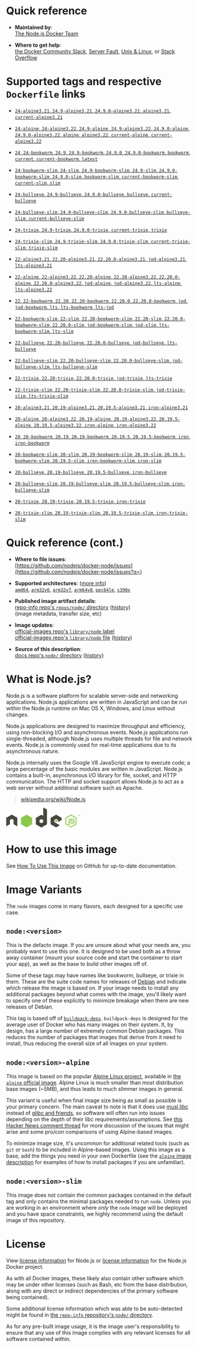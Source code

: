 <!--

********************************************************************************

WARNING:

    DO NOT EDIT "node/README.md"

    IT IS AUTO-GENERATED

    (from the other files in "node/" combined with a set of templates)

********************************************************************************

-->

# Quick reference

-	**Maintained by**:  
	[The Node.js Docker Team](https://github.com/nodejs/docker-node)

-	**Where to get help**:  
	[the Docker Community Slack](https://dockr.ly/comm-slack), [Server Fault](https://serverfault.com/help/on-topic), [Unix & Linux](https://unix.stackexchange.com/help/on-topic), or [Stack Overflow](https://stackoverflow.com/help/on-topic)

# Supported tags and respective `Dockerfile` links

-	[`24-alpine3.21`, `24.9-alpine3.21`, `24.9.0-alpine3.21`, `alpine3.21`, `current-alpine3.21`](https://github.com/nodejs/docker-node/blob/212028f3d223af165e090e0318ca9dee35dc2210/24/alpine3.21/Dockerfile)

-	[`24-alpine`, `24-alpine3.22`, `24.9-alpine`, `24.9-alpine3.22`, `24.9.0-alpine`, `24.9.0-alpine3.22`, `alpine`, `alpine3.22`, `current-alpine`, `current-alpine3.22`](https://github.com/nodejs/docker-node/blob/212028f3d223af165e090e0318ca9dee35dc2210/24/alpine3.22/Dockerfile)

-	[`24`, `24-bookworm`, `24.9`, `24.9-bookworm`, `24.9.0`, `24.9.0-bookworm`, `bookworm`, `current`, `current-bookworm`, `latest`](https://github.com/nodejs/docker-node/blob/212028f3d223af165e090e0318ca9dee35dc2210/24/bookworm/Dockerfile)

-	[`24-bookworm-slim`, `24-slim`, `24.9-bookworm-slim`, `24.9-slim`, `24.9.0-bookworm-slim`, `24.9.0-slim`, `bookworm-slim`, `current-bookworm-slim`, `current-slim`, `slim`](https://github.com/nodejs/docker-node/blob/212028f3d223af165e090e0318ca9dee35dc2210/24/bookworm-slim/Dockerfile)

-	[`24-bullseye`, `24.9-bullseye`, `24.9.0-bullseye`, `bullseye`, `current-bullseye`](https://github.com/nodejs/docker-node/blob/212028f3d223af165e090e0318ca9dee35dc2210/24/bullseye/Dockerfile)

-	[`24-bullseye-slim`, `24.9-bullseye-slim`, `24.9.0-bullseye-slim`, `bullseye-slim`, `current-bullseye-slim`](https://github.com/nodejs/docker-node/blob/212028f3d223af165e090e0318ca9dee35dc2210/24/bullseye-slim/Dockerfile)

-	[`24-trixie`, `24.9-trixie`, `24.9.0-trixie`, `current-trixie`, `trixie`](https://github.com/nodejs/docker-node/blob/212028f3d223af165e090e0318ca9dee35dc2210/24/trixie/Dockerfile)

-	[`24-trixie-slim`, `24.9-trixie-slim`, `24.9.0-trixie-slim`, `current-trixie-slim`, `trixie-slim`](https://github.com/nodejs/docker-node/blob/212028f3d223af165e090e0318ca9dee35dc2210/24/trixie-slim/Dockerfile)

-	[`22-alpine3.21`, `22.20-alpine3.21`, `22.20.0-alpine3.21`, `jod-alpine3.21`, `lts-alpine3.21`](https://github.com/nodejs/docker-node/blob/693bac3a72a7138805c4c2791bc81f21291ae273/22/alpine3.21/Dockerfile)

-	[`22-alpine`, `22-alpine3.22`, `22.20-alpine`, `22.20-alpine3.22`, `22.20.0-alpine`, `22.20.0-alpine3.22`, `jod-alpine`, `jod-alpine3.22`, `lts-alpine`, `lts-alpine3.22`](https://github.com/nodejs/docker-node/blob/693bac3a72a7138805c4c2791bc81f21291ae273/22/alpine3.22/Dockerfile)

-	[`22`, `22-bookworm`, `22.20`, `22.20-bookworm`, `22.20.0`, `22.20.0-bookworm`, `jod`, `jod-bookworm`, `lts`, `lts-bookworm`, `lts-jod`](https://github.com/nodejs/docker-node/blob/693bac3a72a7138805c4c2791bc81f21291ae273/22/bookworm/Dockerfile)

-	[`22-bookworm-slim`, `22-slim`, `22.20-bookworm-slim`, `22.20-slim`, `22.20.0-bookworm-slim`, `22.20.0-slim`, `jod-bookworm-slim`, `jod-slim`, `lts-bookworm-slim`, `lts-slim`](https://github.com/nodejs/docker-node/blob/693bac3a72a7138805c4c2791bc81f21291ae273/22/bookworm-slim/Dockerfile)

-	[`22-bullseye`, `22.20-bullseye`, `22.20.0-bullseye`, `jod-bullseye`, `lts-bullseye`](https://github.com/nodejs/docker-node/blob/693bac3a72a7138805c4c2791bc81f21291ae273/22/bullseye/Dockerfile)

-	[`22-bullseye-slim`, `22.20-bullseye-slim`, `22.20.0-bullseye-slim`, `jod-bullseye-slim`, `lts-bullseye-slim`](https://github.com/nodejs/docker-node/blob/693bac3a72a7138805c4c2791bc81f21291ae273/22/bullseye-slim/Dockerfile)

-	[`22-trixie`, `22.20-trixie`, `22.20.0-trixie`, `jod-trixie`, `lts-trixie`](https://github.com/nodejs/docker-node/blob/693bac3a72a7138805c4c2791bc81f21291ae273/22/trixie/Dockerfile)

-	[`22-trixie-slim`, `22.20-trixie-slim`, `22.20.0-trixie-slim`, `jod-trixie-slim`, `lts-trixie-slim`](https://github.com/nodejs/docker-node/blob/693bac3a72a7138805c4c2791bc81f21291ae273/22/trixie-slim/Dockerfile)

-	[`20-alpine3.21`, `20.19-alpine3.21`, `20.19.5-alpine3.21`, `iron-alpine3.21`](https://github.com/nodejs/docker-node/blob/16ff3548d60b86d2bb9fd0e51fa9153df69ef3cd/20/alpine3.21/Dockerfile)

-	[`20-alpine`, `20-alpine3.22`, `20.19-alpine`, `20.19-alpine3.22`, `20.19.5-alpine`, `20.19.5-alpine3.22`, `iron-alpine`, `iron-alpine3.22`](https://github.com/nodejs/docker-node/blob/16ff3548d60b86d2bb9fd0e51fa9153df69ef3cd/20/alpine3.22/Dockerfile)

-	[`20`, `20-bookworm`, `20.19`, `20.19-bookworm`, `20.19.5`, `20.19.5-bookworm`, `iron`, `iron-bookworm`](https://github.com/nodejs/docker-node/blob/16ff3548d60b86d2bb9fd0e51fa9153df69ef3cd/20/bookworm/Dockerfile)

-	[`20-bookworm-slim`, `20-slim`, `20.19-bookworm-slim`, `20.19-slim`, `20.19.5-bookworm-slim`, `20.19.5-slim`, `iron-bookworm-slim`, `iron-slim`](https://github.com/nodejs/docker-node/blob/16ff3548d60b86d2bb9fd0e51fa9153df69ef3cd/20/bookworm-slim/Dockerfile)

-	[`20-bullseye`, `20.19-bullseye`, `20.19.5-bullseye`, `iron-bullseye`](https://github.com/nodejs/docker-node/blob/16ff3548d60b86d2bb9fd0e51fa9153df69ef3cd/20/bullseye/Dockerfile)

-	[`20-bullseye-slim`, `20.19-bullseye-slim`, `20.19.5-bullseye-slim`, `iron-bullseye-slim`](https://github.com/nodejs/docker-node/blob/16ff3548d60b86d2bb9fd0e51fa9153df69ef3cd/20/bullseye-slim/Dockerfile)

-	[`20-trixie`, `20.19-trixie`, `20.19.5-trixie`, `iron-trixie`](https://github.com/nodejs/docker-node/blob/16ff3548d60b86d2bb9fd0e51fa9153df69ef3cd/20/trixie/Dockerfile)

-	[`20-trixie-slim`, `20.19-trixie-slim`, `20.19.5-trixie-slim`, `iron-trixie-slim`](https://github.com/nodejs/docker-node/blob/16ff3548d60b86d2bb9fd0e51fa9153df69ef3cd/20/trixie-slim/Dockerfile)

# Quick reference (cont.)

-	**Where to file issues**:  
	[https://github.com/nodejs/docker-node/issues](https://github.com/nodejs/docker-node/issues?q=)

-	**Supported architectures**: ([more info](https://github.com/docker-library/official-images#architectures-other-than-amd64))  
	[`amd64`](https://hub.docker.com/r/amd64/node/), [`arm32v6`](https://hub.docker.com/r/arm32v6/node/), [`arm32v7`](https://hub.docker.com/r/arm32v7/node/), [`arm64v8`](https://hub.docker.com/r/arm64v8/node/), [`ppc64le`](https://hub.docker.com/r/ppc64le/node/), [`s390x`](https://hub.docker.com/r/s390x/node/)

-	**Published image artifact details**:  
	[repo-info repo's `repos/node/` directory](https://github.com/docker-library/repo-info/blob/master/repos/node) ([history](https://github.com/docker-library/repo-info/commits/master/repos/node))  
	(image metadata, transfer size, etc)

-	**Image updates**:  
	[official-images repo's `library/node` label](https://github.com/docker-library/official-images/issues?q=label%3Alibrary%2Fnode)  
	[official-images repo's `library/node` file](https://github.com/docker-library/official-images/blob/master/library/node) ([history](https://github.com/docker-library/official-images/commits/master/library/node))

-	**Source of this description**:  
	[docs repo's `node/` directory](https://github.com/docker-library/docs/tree/master/node) ([history](https://github.com/docker-library/docs/commits/master/node))

# What is Node.js?

Node.js is a software platform for scalable server-side and networking applications. Node.js applications are written in JavaScript and can be run within the Node.js runtime on Mac OS X, Windows, and Linux without changes.

Node.js applications are designed to maximize throughput and efficiency, using non-blocking I/O and asynchronous events. Node.js applications run single-threaded, although Node.js uses multiple threads for file and network events. Node.js is commonly used for real-time applications due to its asynchronous nature.

Node.js internally uses the Google V8 JavaScript engine to execute code; a large percentage of the basic modules are written in JavaScript. Node.js contains a built-in, asynchronous I/O library for file, socket, and HTTP communication. The HTTP and socket support allows Node.js to act as a web server without additional software such as Apache.

> [wikipedia.org/wiki/Node.js](https://en.wikipedia.org/wiki/Node.js)

![logo](https://raw.githubusercontent.com/docker-library/docs/01c12653951b2fe592c1f93a13b4e289ada0e3a1/node/logo.png)

# How to use this image

See [How To Use This Image](https://github.com/nodejs/docker-node/blob/master/README.md#how-to-use-this-image) on GitHub for up-to-date documentation.

# Image Variants

The `node` images come in many flavors, each designed for a specific use case.

## `node:<version>`

This is the defacto image. If you are unsure about what your needs are, you probably want to use this one. It is designed to be used both as a throw away container (mount your source code and start the container to start your app), as well as the base to build other images off of.

Some of these tags may have names like bookworm, bullseye, or trixie in them. These are the suite code names for releases of [Debian](https://wiki.debian.org/DebianReleases) and indicate which release the image is based on. If your image needs to install any additional packages beyond what comes with the image, you'll likely want to specify one of these explicitly to minimize breakage when there are new releases of Debian.

This tag is based off of [`buildpack-deps`](https://hub.docker.com/_/buildpack-deps/). `buildpack-deps` is designed for the average user of Docker who has many images on their system. It, by design, has a large number of extremely common Debian packages. This reduces the number of packages that images that derive from it need to install, thus reducing the overall size of all images on your system.

## `node:<version>-alpine`

This image is based on the popular [Alpine Linux project](https://alpinelinux.org), available in [the `alpine` official image](https://hub.docker.com/_/alpine). Alpine Linux is much smaller than most distribution base images (~5MB), and thus leads to much slimmer images in general.

This variant is useful when final image size being as small as possible is your primary concern. The main caveat to note is that it does use [musl libc](https://musl.libc.org) instead of [glibc and friends](https://www.etalabs.net/compare_libcs.html), so software will often run into issues depending on the depth of their libc requirements/assumptions. See [this Hacker News comment thread](https://news.ycombinator.com/item?id=10782897) for more discussion of the issues that might arise and some pro/con comparisons of using Alpine-based images.

To minimize image size, it's uncommon for additional related tools (such as `git` or `bash`) to be included in Alpine-based images. Using this image as a base, add the things you need in your own Dockerfile (see the [`alpine` image description](https://hub.docker.com/_/alpine/) for examples of how to install packages if you are unfamiliar).

## `node:<version>-slim`

This image does not contain the common packages contained in the default tag and only contains the minimal packages needed to run `node`. Unless you are working in an environment where *only* the `node` image will be deployed and you have space constraints, we highly recommend using the default image of this repository.

# License

View [license information](https://github.com/nodejs/node/blob/master/LICENSE) for Node.js or [license information](https://github.com/nodejs/docker-node/blob/master/LICENSE) for the Node.js Docker project.

As with all Docker images, these likely also contain other software which may be under other licenses (such as Bash, etc from the base distribution, along with any direct or indirect dependencies of the primary software being contained).

Some additional license information which was able to be auto-detected might be found in [the `repo-info` repository's `node/` directory](https://github.com/docker-library/repo-info/tree/master/repos/node).

As for any pre-built image usage, it is the image user's responsibility to ensure that any use of this image complies with any relevant licenses for all software contained within.
